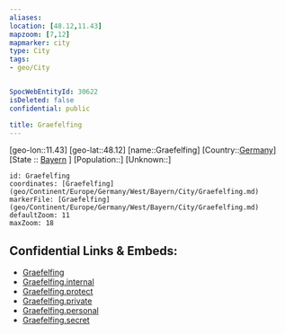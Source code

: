```yaml
---
aliases: 
location: [48.12,11.43]
mapzoom: [7,12] 
mapmarker: city 
type: City
tags:
- geo/City


SpocWebEntityId: 30622
isDeleted: false
confidential: public

title: Graefelfing
---
```

[geo-lon::11.43]
[geo-lat::48.12]
[name::Graefelfing]
[Country::[Germany](geo/Continent/Europe/Germany.md)]
[State :: [Bayern](geo/Continent/Europe/Germany/West/Bayern.md) ]
[Population::]
[Unknown::]


```leaflet
id: Graefelfing
coordinates: [Graefelfing](geo/Continent/Europe/Germany/West/Bayern/City/Graefelfing.md)
markerFile: [Graefelfing](geo/Continent/Europe/Germany/West/Bayern/City/Graefelfing.md)
defaultZoom: 11 
maxZoom: 18
```


## Confidential Links & Embeds: 
- [Graefelfing](../../../../../../../../_public/geo/Continent/Europe/Germany/West/Bayern/City/Graefelfing.md) 
- [Graefelfing.internal](../../../../../../../../_internal/geo/Continent/Europe/Germany/West/Bayern/City/Graefelfing.internal.md) 
- [Graefelfing.protect](../../../../../../../../_protect/geo/Continent/Europe/Germany/West/Bayern/City/Graefelfing.protect.md) 
- [Graefelfing.private](../../../../../../../../_private/geo/Continent/Europe/Germany/West/Bayern/City/Graefelfing.private.md) 
- [Graefelfing.personal](../../../../../../../../_personal/geo/Continent/Europe/Germany/West/Bayern/City/Graefelfing.personal.md) 
- [Graefelfing.secret](../../../../../../../../_secret/geo/Continent/Europe/Germany/West/Bayern/City/Graefelfing.secret.md) 
